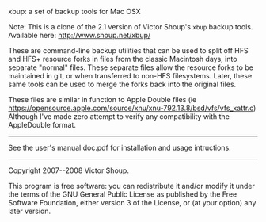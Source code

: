 
xbup: a set of backup tools for Mac OSX

Note: This is a clone of the 2.1 version of Victor Shoup's `xbup` backup tools. Available here: http://www.shoup.net/xbup/

These are command-line backup utilities that can be used to split off HFS and HFS+ resource forks in files from the classic Macintosh days, into separate "normal" files. These separate files allow the resource forks to be maintained in git, or when transferred to non-HFS filesystems. Later, these same tools can be used to merge the forks back into the original files.

These files are similar in function to Apple Double files (ie https://opensource.apple.com/source/xnu/xnu-792.13.8/bsd/vfs/vfs_xattr.c) Although I've made zero attempt to verify any compatibility with the AppleDouble format.



******

See the user's manual doc.pdf for installation
and usage intructions.

******

Copyright 2007--2008 Victor Shoup.

This program is free software: you can redistribute it and/or modify
it under the terms of the GNU General Public License as published by
the Free Software Foundation, either version 3 of the License, or
(at your option) any later version.


